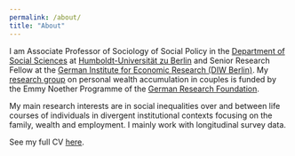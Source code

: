 ```yaml
---
permalink: /about/
title: "About"
---
```


I am Associate Professor of Sociology of Social Policy in the [Department of Social Sciences](https://www.sowi.hu-berlin.de/en/index.html?set_language=en) at [Humboldt-Universität zu Berlin](https://www.hu-berlin.de/en?set_language=en) and Senior Research Fellow at the [German Institute for Economic Research (DIW Berlin)](https://www.diw.de/en). My [research group](https://www.sowi.hu-berlin.de/en/lehrbereiche-en/sozpolsoz/research/mywealth_eng/research?set_language=en) on personal wealth accumulation in couples is funded by the Emmy Noether Programme of the [German Research Foundation](https://www.dfg.de/en/index.jsp).

My main research interests are in social inequalities over and between life courses of individuals in divergent institutional contexts focusing on the family, wealth and employment. I mainly work with longitudinal survey data.

See my full CV [here](/assets/pdf/cv_lersch.pdf).